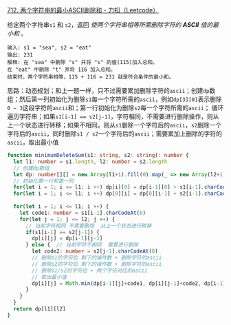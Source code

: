 [712. 两个字符串的最小ASCII删除和 - 力扣（Leetcode）](https://leetcode.cn/problems/minimum-ascii-delete-sum-for-two-strings/description/?envType=study-plan-v2&id=dynamic-programming)

给定两个字符串`s1` 和 `s2`，返回 *使两个字符串相等所需删除字符的 **ASCII** 值的最小和* 。

```
输入: s1 = "sea", s2 = "eat"
输出: 231
解释: 在 "sea" 中删除 "s" 并将 "s" 的值(115)加入总和。
在 "eat" 中删除 "t" 并将 116 加入总和。
结束时，两个字符串相等，115 + 116 = 231 就是符合条件的最小和。
```

思路：动态规划；和上一题一样，只不过需要累加删除字符的`ascii`；创建`dp`数组；然后第一列初始化为删除`s1`每一个字符所需的`ascii`，例如`dp[3][0]`表示删除`0 ~ 3`这段字符的`ascii`和；第一行初始化为删除`s2`每一个字符所需的`ascii`；
循环遍历字符串；如果`s1[i-1] == s2[j-1]`，字符相同，不需要进行删除操作，则从上一个状态进行转移；如果不相同，则从`s1`删除一个字符后的`ascii`，`s2`删除一个字符后的`ascii`，同时删除`s1 / s2`一个字符后的`ascii`；需要累加上删除的字符的`ascii`，取出最小值

```typescript
function minimumDeleteSum(s1: string, s2: string): number {
  let l1: number = s1.length, l2: number = s2.length
  // 创建dp数组
  let dp: number[][] = new Array(l1+1).fill(0).map(_ => new Array(l2+1).fill(0))
  // 初始化第一行和第一列
  for(let i = 1; i <= l1; i ++) dp[i][0] = dp[i-1][0] + s1[i-1].charCodeAt(0)
  for(let i = 1; i <= l1; i ++) dp[0][i] = dp[0][i-1] + s2[i-1].charCodeAt(0)
  
  for(let i = 1; i <= l1; i ++) {
    let code1: number = s1[i-1].charCodeAt(0)
    for(let j = 1; j <= l2; j ++) {
      // 当前字符相同 不需要删除  从上一个状态进行转移
      if(s1[i-1] == s2[j-1]) {
        dp[i][j] = dp[i-1][j-1]
      } else {  // 当前字符不相同  需要进行删除
        let code2: number = s2[j-1].charCodeAt(0)
        // 删除s1的字符后 剩下的操作数 + 删除字符的ascii
        // 删除s2的字符后 剩下的操作数 + 删除字符的ascii
        // 删除s1/s2的字符后 + 两个字符对应的ascii
        // 取出最小值
        dp[i][j] = Math.min(dp[i-1][j]+code1, dp[i][j-1]+code2, dp[i-1][j-1]+code1+code2)
      }
    }
  }
  return dp[l1][l2]
} 
```


